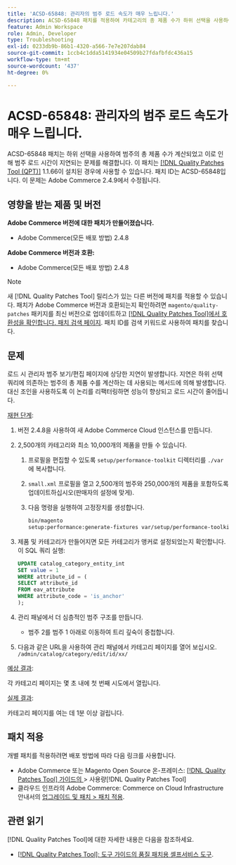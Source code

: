 ```yaml
---
title: 'ACSD-65848: 관리자의 범주 로드 속도가 매우 느립니다.'
description: ACSD-65848 패치를 적용하여 카테고리의 총 제품 수가 하위 선택을 사용하여 계산되어 카테고리 로드 시간이 지연되는 Adobe Commerce 문제를 해결합니다.
feature: Admin Workspace
role: Admin, Developer
type: Troubleshooting
exl-id: 0233db9b-86b1-4320-a566-7e7e207dab84
source-git-commit: 1ccb4c1dda5141934e04509b27fdafbfdc436a15
workflow-type: tm+mt
source-wordcount: '437'
ht-degree: 0%

---
```


# ACSD-65848: 관리자의 범주 로드 속도가 매우 느립니다.

ACSD-65848 패치는 하위 선택을 사용하여 범주의 총 제품 수가 계산되었고 이로 인해 범주 로드 시간이 지연되는 문제를 해결합니다. 이 패치는 [[!DNL Quality Patches Tool (QPT)]](/help/tools/quality-patches-tool/quality-patches-tool-to-self-serve-quality-patches.md) 1.1.66이 설치된 경우에 사용할 수 있습니다. 패치 ID는 ACSD-65848입니다. 이 문제는 Adobe Commerce 2.4.9에서 수정됩니다.

## 영향을 받는 제품 및 버전

**Adobe Commerce 버전에 대한 패치가 만들어졌습니다.**

* Adobe Commerce(모든 배포 방법) 2.4.8

**Adobe Commerce 버전과 호환:**

* Adobe Commerce(모든 배포 방법) 2.4.8

>[!NOTE]
>
>새 [!DNL Quality Patches Tool] 릴리스가 있는 다른 버전에 패치를 적용할 수 있습니다. 패치가 Adobe Commerce 버전과 호환되는지 확인하려면 `magento/quality-patches` 패키지를 최신 버전으로 업데이트하고 [[!DNL Quality Patches Tool]에서 호환성을 확인합니다. 패치 검색 페이지](https://experienceleague.adobe.com/tools/commerce-quality-patches/index.html). 패치 ID를 검색 키워드로 사용하여 패치를 찾습니다.

## 문제

로드 시 관리자 범주 보기/편집 페이지에 상당한 지연이 발생합니다. 지연은 하위 선택 쿼리에 의존하는 범주의 총 제품 수를 계산하는 데 사용되는 메서드에 의해 발생합니다. 대신 조인을 사용하도록 이 논리를 리팩터링하면 성능이 향상되고 로드 시간이 줄어듭니다.

<u>재현 단계</u>:

1. 버전 2.4.8을 사용하여 새 Adobe Commerce Cloud 인스턴스를 만듭니다.
1. 2,500개의 카테고리와 최소 10,000개의 제품을 만들 수 있습니다.
   1. 프로필을 편집할 수 있도록 `setup/performance-toolkit` 디렉터리를 `./var`에 복사합니다.
   1. `small.xml` 프로필을 열고 2,500개의 범주와 250,000개의 제품을 포함하도록 업데이트하십시오(판매자의 설정에 맞게).
   1. 다음 명령을 실행하여 고정장치를 생성합니다.

      ```bash
      bin/magento 
      setup:performance:generate-fixtures var/setup/performance-toolkit/profiles/ce/small.xml
      ```

1. 제품 및 카테고리가 만들어지면 모든 카테고리가 앵커로 설정되었는지 확인합니다. 이 SQL 쿼리 실행:

   ```sql
   UPDATE catalog_category_entity_int 
   SET value = 1 
   WHERE attribute_id = (
   SELECT attribute_id 
   FROM eav_attribute 
   WHERE attribute_code = 'is_anchor'
   );
   ```

1. 관리 패널에서 더 심층적인 범주 구조를 만듭니다.
   * 범주 2를 범주 1 아래로 이동하여 트리 깊숙이 중첩합니다.
1. 다음과 같은 URL을 사용하여 관리 패널에서 카테고리 페이지를 열어 보십시오.
   ```/admin/catalog/category/edit/id/xx/```

<u>예상 결과</u>:

각 카테고리 페이지는 몇 초 내에 첫 번째 시도에서 열립니다.

<u>실제 결과</u>:

카테고리 페이지를 여는 데 1분 이상 걸립니다.

## 패치 적용

개별 패치를 적용하려면 배포 방법에 따라 다음 링크를 사용합니다.

* Adobe Commerce 또는 Magento Open Source 온-프레미스: [[!DNL Quality Patches Tool]  가이드의 ](/help/tools/quality-patches-tool/usage.md)> 사용량[!DNL Quality Patches Tool]
* 클라우드 인프라의 Adobe Commerce: Commerce on Cloud Infrastructure 안내서의 [업그레이드 및 패치 > 패치 적용](https://experienceleague.adobe.com/docs/commerce-cloud-service/user-guide/develop/upgrade/apply-patches.html).

## 관련 읽기

[!DNL Quality Patches Tool]에 대한 자세한 내용은 다음을 참조하세요.

* [[!DNL Quality Patches Tool]: 도구 가이드의 품질 패치용 셀프서비스 도구](/help/tools/quality-patches-tool/quality-patches-tool-to-self-serve-quality-patches.md).
